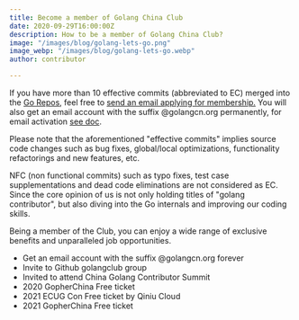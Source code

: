 ```yaml
---
title: Become a member of Golang China Club
date: 2020-09-29T16:00:00Z
description: How to be a member of Golang China Club?
image: "/images/blog/golang-lets-go.png"
image_webp: "/images/blog/golang-lets-go.webp"
author: contributor

---
```


If you have more than 10 effective commits (abbreviated to EC) merged into the [Go Repos](https://github.com/orgs/golang/repositories), feel free to [send an email applying for membership.](mailto:join@golangcn.org) You will also get an email account with the suffix @golangcn.org permanently, for email activation [see doc](../email-settings).

Please note that the aforementioned "effective commits" implies source code changes such as bug fixes, global/local optimizations, functionality refactorings and new features, etc.

NFC (non functional commits) such as typo fixes, test case supplementations and dead code eliminations are not considered as EC. Since the core opinion of us is not only holding titles of "golang contributor", but also diving into the Go internals and improving our coding skills.

Being a member of the Club, you can enjoy a wide range of exclusive benefits and unparalleled job opportunities.

* Get an email account with the suffix @golangcn.org forever
* Invite to Github golangclub group
* Invited to attend China Golang Contributor Summit
* 2020 GopherChina Free ticket
* 2021 ECUG Con Free ticket by Qiniu Cloud
* 2021 GopherChina Free ticket


